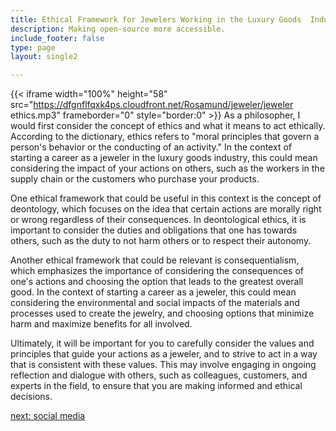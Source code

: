 ```yaml
---
title: Ethical Framework for Jewelers Working in the Luxury Goods  Industry
description: Making open-source more accessible.
include_footer: false
type: page
layout: single2

---
```


{{< iframe width="100%" height="58" src="https://dfgnflfqxk4ps.cloudfront.net/Rosamund/jeweler/jeweler ethics.mp3" frameborder="0" style="border:0" >}}
As a philosopher, I would first consider the concept of ethics and what it means to act ethically. According to the dictionary, ethics refers to "moral principles that govern a person's behavior or the conducting of an activity." In the context of starting a career as a jeweler in the luxury goods industry, this could mean considering the impact of your actions on others, such as the workers in the supply chain or the customers who purchase your products.

One ethical framework that could be useful in this context is the concept of deontology, which focuses on the idea that certain actions are morally right or wrong regardless of their consequences. In deontological ethics, it is important to consider the duties and obligations that one has towards others, such as the duty to not harm others or to respect their autonomy.

Another ethical framework that could be relevant is consequentialism, which emphasizes the importance of considering the consequences of one's actions and choosing the option that leads to the greatest overall good. In the context of starting a career as a jeweler, this could mean considering the environmental and social impacts of the materials and processes used to create the jewelry, and choosing options that minimize harm and maximize benefits for all involved.

Ultimately, it will be important for you to carefully consider the values and principles that guide your actions as a jeweler, and to strive to act in a way that is consistent with these values. This may involve engaging in ongoing reflection and dialogue with others, such as colleagues, customers, and experts in the field, to ensure that you are making informed and ethical decisions.


<a href="https://workdojos.com/jeweler/social">next: social media</a>
